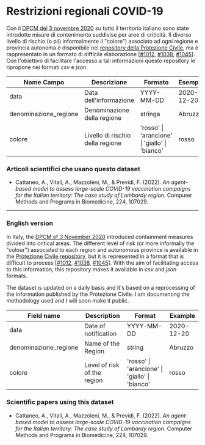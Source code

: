 # Restrizioni regionali COVID-19

Con il [DPCM del 3 novembre 2020](http://www.governo.it/it/articolo/dpcm-del-3-novembre-le-misure-suddivise-aree-di-criticit/15628) su tutto il territorio italiano sono state introdotte misure di contenimento suddivise per aree di criticità. 
Il diverso livello di rischio (o più informalmente il "colore") associato ad ogni regione e provincia autonoma è disponibile nel 
[repository della Protezione Civile](https://github.com/pcm-dpc/COVID-19), ma è rappresentato in un formato di difficile elaborazione [[#1012](https://github.com/pcm-dpc/COVID-19/issues/1012), [#1038](https://github.com/pcm-dpc/COVID-19/issues/1038), [#1045](https://github.com/pcm-dpc/COVID-19/issues/1045)].
Con l'obiettivo di facilitare l'accesso a tali informazioni questo repository le ripropone nei formati *csv* e *json*. 

| Nome Campo                | Descrizione                      | Formato                                        | Esempio    |
|---------------------------|----------------------------------|------------------------------------------------|------------|
| data                      | Data dell'informazione           | YYYY-MM-DD                                     | 2020-12-20 |
| denominazione_regione     | Denominazione della regione      | stringa                                        | Abruzzo    |
| colore                    | Livello di rischio della regione | 'rosso' \| 'arancione' \| 'giallo' \| 'bianco' | rosso      |


### Articoli scientifici che usano questo dataset

- Cattaneo, A., Vitali, A., Mazzoleni, M., & Previdi, F. (2022). *An agent-based model to assess large-scale COVID-19 vaccination campaigns for the Italian territory: The case study of Lombardy region*. Computer Methods and Programs in Biomedicine, 224, 107029.


---

### English version

In Italy, the [DPCM of 3 November 2020](http://www.governo.it/it/articolo/dpcm-del-3-novembre-le-misure-suddivise-aree-di-criticit/15628) 
introduced containment measures divided into critical areas. 
The different level of risk (or more informally the "colour") associated to each region and autonomous province is available in the 
[Protezione Civile repository](https://github.com/pcm-dpc/COVID-19), but it is represented in a format that is difficult to process [[#1012](https://github.com/pcm-dpc/COVID-19/issues/1012), [#1038](https://github.com/pcm-dpc/COVID-19/issues/1038), [#1045](https://github.com/pcm-dpc/COVID-19/issues/1045)].
With the aim of facilitating access to this information, this repository makes it available in *csv* and *json* formats.

The dataset is updated on a daily basis and it's based on a reprocessing of the information published by the Protezione Civile. 
I am documenting the methodology used and I will soon make it public.

| Field name                | Description                      | Format                                         | Example    |
|---------------------------|----------------------------------|------------------------------------------------|------------|
| data                      | Date of notification             | YYYY-MM-DD                                     | 2020-12-20 |
| denominazione_regione     | Name of the Region               | string                                         | Abruzzo    |
| colore                    | Level of risk of the region      | 'rosso' \| 'arancione' \| 'giallo' \| 'bianco' | rosso      |


### Scientific papers using this dataset

- Cattaneo, A., Vitali, A., Mazzoleni, M., & Previdi, F. (2022). *An agent-based model to assess large-scale COVID-19 vaccination campaigns for the Italian territory: The case study of Lombardy region*. Computer Methods and Programs in Biomedicine, 224, 107029.

